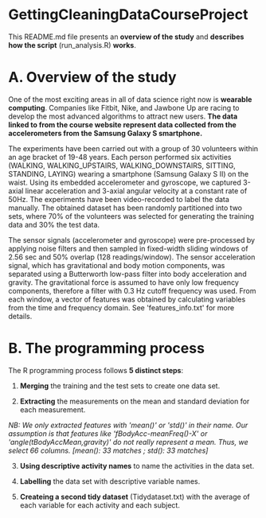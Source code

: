 GettingCleaningDataCourseProject
================================

This README.md file presents an **overview of the study** and **describes how the script** (run_analysis.R) **works**.

# A. Overview of the study
  One of the most exciting areas in all of data science right now is **wearable computing**.
Companies like Fitbit, Nike, and Jawbone Up are racing to develop the most advanced algorithms to attract new users.
**The data linked to from the course website represent data collected from the accelerometers from the Samsung Galaxy S smartphone.**

  The experiments have been carried out with a group of 30 volunteers within an age bracket of 19-48 years.
Each person performed six activities (WALKING, WALKING_UPSTAIRS, WALKING_DOWNSTAIRS, SITTING, STANDING, LAYING) wearing a smartphone (Samsung Galaxy S II) on the waist.
Using its embedded accelerometer and gyroscope, we captured 3-axial linear acceleration and 3-axial angular velocity at a constant rate of 50Hz.
The experiments have been video-recorded to label the data manually.
The obtained dataset has been randomly partitioned into two sets, where 70% of the volunteers was selected for generating the training data and 30% the test data. 

  The sensor signals (accelerometer and gyroscope) were pre-processed by applying noise filters and then sampled in fixed-width sliding windows of 2.56 sec and 50% overlap (128 readings/window). The sensor acceleration signal, which has gravitational and body motion components, was separated using a Butterworth low-pass filter into body acceleration and gravity. The gravitational force is assumed to have only low frequency components, therefore a filter with 0.3 Hz cutoff frequency was used. From each window, a vector of features was obtained by calculating variables from the time and frequency domain. See 'features_info.txt' for more details. 


# B. The programming process

The R programming process follows **5 distinct steps**:

1. **Merging** the training and the test sets to create one data set.

2. **Extracting** the measurements on the mean and standard deviation for each measurement.

*NB: We only extracted features with 'mean()' or 'std()' in their name.
Our assumption is that features like 'fBodyAcc-meanFreq()-X' or 'angle(tBodyAccMean,gravity)' do not really represent a mean.
Thus, we select 66 columns. [mean(): 33 matches ; std(): 33 matches]*

3. **Using descriptive activity names** to name the activities in the data set.

4. **Labelling** the data set with descriptive variable names.

5. **Createing a second tidy dataset** (Tidydataset.txt) with the average of each variable for each activity and each subject.
